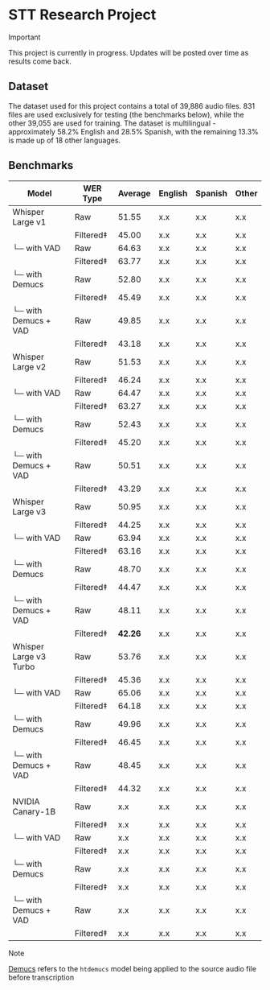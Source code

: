 # STT Research Project

> [!IMPORTANT]  
> This project is currently in progress. Updates will be posted over time as results come back.

## Dataset

The dataset used for this project contains a total of 39,886 audio files. 831 files are used exclusively for testing (the benchmarks below), while the other 39,055 are used for training. The dataset is multilingual - approximately 58.2% English and 28.5% Spanish, with the remaining 13.3% is made up of 18 other languages.

## Benchmarks

| Model                  | WER Type  | Average   | English | Spanish | Other |
| ---------------------- | --------- | --------- | ------- | ------- | ----- |
| Whisper Large v1       | Raw       | 51.55     | x.x     | x.x     | x.x   |
|                        | Filtered‡ | 45.00     | x.x     | x.x     | x.x   |
| └─ with VAD            | Raw       | 64.63     | x.x     | x.x     | x.x   |
|                        | Filtered‡ | 63.77     | x.x     | x.x     | x.x   |
| └─ with Demucs         | Raw       | 52.80     | x.x     | x.x     | x.x   |
|                        | Filtered‡ | 45.49     | x.x     | x.x     | x.x   |
| └─ with Demucs + VAD   | Raw       | 49.85     | x.x     | x.x     | x.x   |
|                        | Filtered‡ | 43.18     | x.x     | x.x     | x.x   |
| Whisper Large v2       | Raw       | 51.53     | x.x     | x.x     | x.x   |
|                        | Filtered‡ | 46.24     | x.x     | x.x     | x.x   |
| └─ with VAD            | Raw       | 64.47     | x.x     | x.x     | x.x   |
|                        | Filtered‡ | 63.27     | x.x     | x.x     | x.x   |
| └─ with Demucs         | Raw       | 52.43     | x.x     | x.x     | x.x   |
|                        | Filtered‡ | 45.20     | x.x     | x.x     | x.x   |
| └─ with Demucs + VAD   | Raw       | 50.51     | x.x     | x.x     | x.x   |
|                        | Filtered‡ | 43.29     | x.x     | x.x     | x.x   |
| Whisper Large v3       | Raw       | 50.95     | x.x     | x.x     | x.x   |
|                        | Filtered‡ | 44.25     | x.x     | x.x     | x.x   |
| └─ with VAD            | Raw       | 63.94     | x.x     | x.x     | x.x   |
|                        | Filtered‡ | 63.16     | x.x     | x.x     | x.x   |
| └─ with Demucs         | Raw       | 48.70     | x.x     | x.x     | x.x   |
|                        | Filtered‡ | 44.47     | x.x     | x.x     | x.x   |
| └─ with Demucs + VAD   | Raw       | 48.11     | x.x     | x.x     | x.x   |
|                        | Filtered‡ | **42.26** | x.x     | x.x     | x.x   |
| Whisper Large v3 Turbo | Raw       | 53.76     | x.x     | x.x     | x.x   |
|                        | Filtered‡ | 45.36     | x.x     | x.x     | x.x   |
| └─ with VAD            | Raw       | 65.06     | x.x     | x.x     | x.x   |
|                        | Filtered‡ | 64.18     | x.x     | x.x     | x.x   |
| └─ with Demucs         | Raw       | 49.96     | x.x     | x.x     | x.x   |
|                        | Filtered‡ | 46.45     | x.x     | x.x     | x.x   |
| └─ with Demucs + VAD   | Raw       | 48.45     | x.x     | x.x     | x.x   |
|                        | Filtered‡ | 44.32     | x.x     | x.x     | x.x   |
| NVIDIA Canary-1B       | Raw       | x.x       | x.x     | x.x     | x.x   |
|                        | Filtered‡ | x.x       | x.x     | x.x     | x.x   |
| └─ with VAD            | Raw       | x.x       | x.x     | x.x     | x.x   |
|                        | Filtered‡ | x.x       | x.x     | x.x     | x.x   |
| └─ with Demucs         | Raw       | x.x       | x.x     | x.x     | x.x   |
|                        | Filtered‡ | x.x       | x.x     | x.x     | x.x   |
| └─ with Demucs + VAD   | Raw       | x.x       | x.x     | x.x     | x.x   |
|                        | Filtered‡ | x.x       | x.x     | x.x     | x.x   |

> [!NOTE]  
> [Demucs](https://github.com/adefossez/demucs) refers to the `htdemucs` model being applied to the source audio file before transcription
